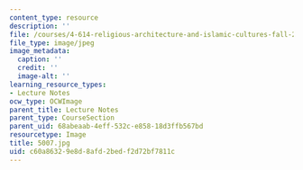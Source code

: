 ```yaml
---
content_type: resource
description: ''
file: /courses/4-614-religious-architecture-and-islamic-cultures-fall-2002/c60a86329e8d8afd2bedf2d72bf7811c_5007.jpg
file_type: image/jpeg
image_metadata:
  caption: ''
  credit: ''
  image-alt: ''
learning_resource_types:
- Lecture Notes
ocw_type: OCWImage
parent_title: Lecture Notes
parent_type: CourseSection
parent_uid: 68abeaab-4eff-532c-e858-18d3ffb567bd
resourcetype: Image
title: 5007.jpg
uid: c60a8632-9e8d-8afd-2bed-f2d72bf7811c
---
```


